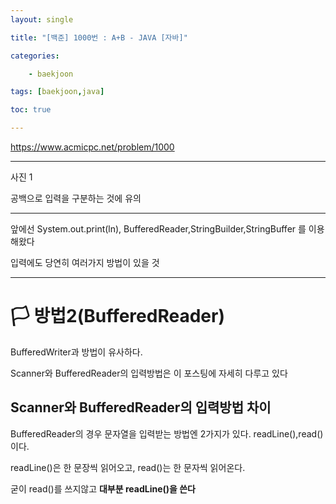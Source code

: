 ```yaml
---
layout: single

title: "[백준] 1000번 : A+B - JAVA [자바]"

categories:

    - baekjoon

tags: [baekjoon,java]

toc: true

---
```


https://www.acmicpc.net/problem/1000

---

사진 1 

공백으로 입력을 구분하는 것에 유의

---

앞에선 System.out.print(ln), BufferedReader,StringBuilder,StringBuffer 를 이용해왔다

입력에도 당연히 여러가지 방법이 있을 것

---

# 🏳️ 방법2(BufferedReader)

BufferedWriter과 방법이 유사하다.

Scanner와 BufferedReader의 입력방법은 이 포스팅에 자세히 다루고 있다

## Scanner와 BufferedReader의 입력방법 차이

BufferedReader의 경우 문자열을 입력받는 방법엔 2가지가 있다. readLine(),read()이다.

readLine()은 한 문장씩 읽어오고, read()는 한 문자씩 읽어온다.

굳이 read()를 쓰지않고 **대부분 readLine()을 쓴다** 
